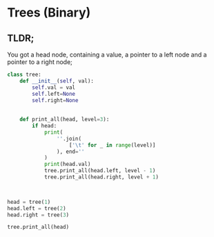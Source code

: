 # Trees (Binary)

## TLDR;
You got a head node, containing a value, a pointer to a left node and a pointer to a right node;

```py
class tree:
    def __init__(self, val):
        self.val = val
        self.left=None
        self.right=None
        
    
    def print_all(head, level=3):
        if head:
            print(
                ''.join(
                    ['\t' for _ in range(level)]
                ), end=''
            )
            print(head.val)
            tree.print_all(head.left, level - 1)
            tree.print_all(head.right, level + 1)
            


head = tree(1)
head.left = tree(2)
head.right = tree(3)

tree.print_all(head)
```
